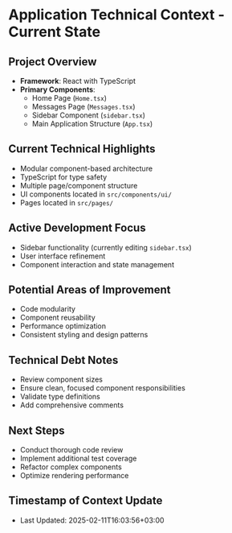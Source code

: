 # Application Technical Context - Current State

## Project Overview
- **Framework**: React with TypeScript
- **Primary Components**: 
  - Home Page (`Home.tsx`)
  - Messages Page (`Messages.tsx`)
  - Sidebar Component (`sidebar.tsx`)
  - Main Application Structure (`App.tsx`)

## Current Technical Highlights
- Modular component-based architecture
- TypeScript for type safety
- Multiple page/component structure
- UI components located in `src/components/ui/`
- Pages located in `src/pages/`

## Active Development Focus
- Sidebar functionality (currently editing `sidebar.tsx`)
- User interface refinement
- Component interaction and state management

## Potential Areas of Improvement
- Code modularity
- Component reusability
- Performance optimization
- Consistent styling and design patterns

## Technical Debt Notes
- Review component sizes
- Ensure clean, focused component responsibilities
- Validate type definitions
- Add comprehensive comments

## Next Steps
- Conduct thorough code review
- Implement additional test coverage
- Refactor complex components
- Optimize rendering performance

## Timestamp of Context Update
- Last Updated: 2025-02-11T16:03:56+03:00
